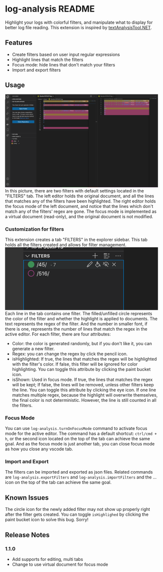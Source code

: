 # log-analysis README

Highlight your logs with colorful filters, and manipulate what to display for better log file reading.
This extension is inspired by [textAnalysisTool.NET](https://textanalysistool.github.io/).

## Features

- Create filters based on user input regular expressions
- Highlight lines that match the filters
- Focus mode: hide lines that don't match your filters
- Import and export filters

## Usage

![default_usage](default_usage.png)
In this picture, there are two filters with default settings located in the "FILTERS" tab. The left editor holds the original document, and all the lines that matches any of the filters have been highlighted. The right editor holds the focus mode of the left document, and notice that the lines which don't match any of the filters' regex are gone.
The focus mode is implemented as a virtual document (read-only), and the original document is not modified.

### Customization for filters

This extension creates a tab "FILTERS" in the explorer sidebar. This tab holds all the filters created and allows for filter management.
![filter](filter.png)
Each line in the tab contains one filter. The filled/unfilled circle represents the color of the filter and whether the highlight is applied to documents. The text represents the regex of the filter. And the number in smaller font, if there is one, represents the number of lines that match the regex in the active editor.
For each filter, there are four attributes:

- Color: the color is generated randomly, but if you don't like it, you can generate a new filter.
- Regex: you can change the regex by click the pencil icon.
- isHighlighted: If true, the lines that matches the regex will be highlighted with the filter's color. If false, this filter will be ignored for color highlighting. You can toggle this attribute by clicking the paint bucket icon.
- isShown: Used in focus mode. If true, the lines that matches the regex will be kept; If false, the lines will be removed, unless other filters keep the line. You can toggle this attribute by clicking the eye icon.
If one line matches multiple regex, because the highlight will overwrite themselves, the final color is not deterministic. However, the line is still counted in all the filters.

### Focus Mode

You can use ```log-analysis.turnOnFocusMode``` command to activate focus mode for the active editor. The command has a default shortcut: ```ctrl/cmd + h```, or the second icon located on the top of the tab can achieve the same goal. And as the focus mode is just another tab, you can close focus mode as how you close any vscode tab.

### Import and Export

The filters can be imported and exported as json files. Related commands are ```log-analysis.exportFilters``` and ```log-analysis.importFilters``` and the ... icon on the top of the tab can achieve the same goal.

## Known Issues

The circle icon for the newly added filter may not show up properly right after the filter gets created. You can toggle ```isHighlighed``` by clicking the paint bucket icon to solve this bug. Sorry!

## Release Notes

### 1.1.0

- Add supports for editing, multi tabs
- Change to use virtual document for focus mode

